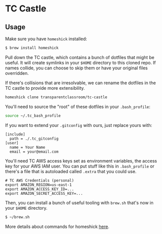 # TC Castle

## Usage

Make sure you have `homeshick` installed:

```bash
$ brew install homeshick
```

Pull down the TC castle, which contains a bunch of dotfiles that might be useful. It will create symlinks in your `$HOME` directory to this cloned repo. If names collide, you can choose to skip them or have your original files overridden.

If there's collisions that are irresolvable, we can rename the dotfiles in the TC castle to provide more extensibility.

```bash
homeshick clone transparentclassroom/tc-castle
```

You'll need to source the "root" of these dotfiles in your `.bash_profile`:

```bash
source ~/.tc_bash_profile
```

If you want to extend your `.gitconfig` with ours, just replace yours with:

```
[include]
  path = ./.tc_gitconfig
[user]
  name = Your Name
  email = your@email.com
```

You'll need TC AWS access keys set as environment variables, the access key for your AWS IAM user. You can put stuff like this in `.bash_profile` or there's a file that is autoloaded called `.extra` that you could use.

```
# TC AWS Credentials (personal)
export AMAZON_REGION=us-east-1
export AMAZON_ACCESS_KEY_ID=...
export AMAZON_SECRET_ACCESS_KEY=...
```

Then, you can install a bunch of useful tooling with `brew.sh` that's now in your `$HOME` directory.

```bash
$ ~/brew.sh
```

More details about commands for homeshick [here](https://github.com/andsens/homeshick/wiki/Commands).
